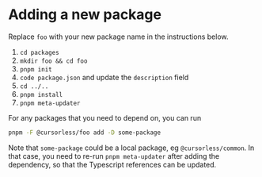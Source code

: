 # Adding a new package

Replace `foo` with your new package name in the instructions below.

1. `cd packages`
2. `mkdir foo && cd foo`
3. `pnpm init`
4. `code package.json` and update the `description` field
5. `cd ../..`
6. `pnpm install`
7. `pnpm meta-updater`

For any packages that you need to depend on, you can run

```bash
pnpm -F @cursorless/foo add -D some-package
```

Note that `some-package` could be a local package, eg `@cursorless/common`. In that case, you need to re-run `pnpm meta-updater` after adding the dependency, so that the Typescript references can be updated.

